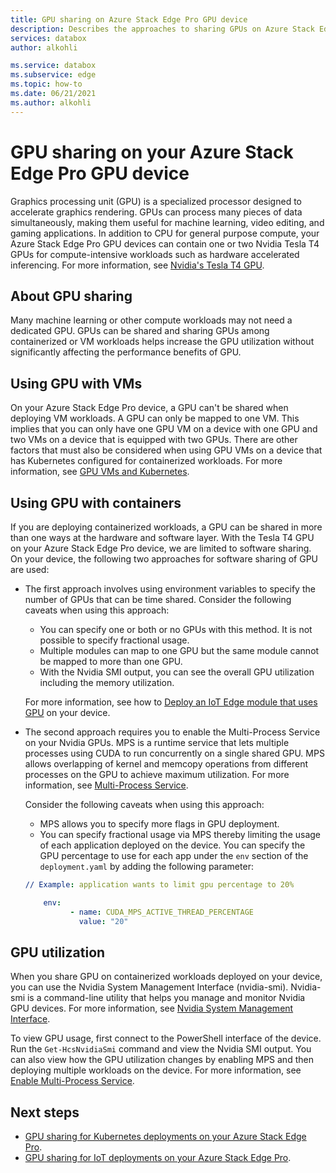 ```yaml
---
title: GPU sharing on Azure Stack Edge Pro GPU device
description: Describes the approaches to sharing GPUs on Azure Stack Edge Pro GPU device.
services: databox
author: alkohli

ms.service: databox
ms.subservice: edge
ms.topic: how-to
ms.date: 06/21/2021
ms.author: alkohli
---
```


# GPU sharing on your Azure Stack Edge Pro GPU device

Graphics processing unit (GPU) is a specialized processor designed to accelerate graphics rendering. GPUs can process many pieces of data simultaneously, making them useful for machine learning, video editing, and gaming applications. In addition to CPU for general purpose compute, your Azure Stack Edge Pro GPU devices can contain one or two Nvidia Tesla T4 GPUs for compute-intensive workloads such as hardware accelerated inferencing. For more information, see [Nvidia's Tesla T4 GPU](https://www.nvidia.com/en-us/data-center/tesla-t4/).


## About GPU sharing

Many machine learning or other compute workloads may not need a dedicated GPU. GPUs can be shared and sharing GPUs among containerized or VM workloads helps increase the GPU utilization without significantly affecting the performance benefits of GPU.  

## Using GPU with VMs

On your Azure Stack Edge Pro device, a GPU can't be shared when deploying VM workloads. A GPU can only be mapped to one VM. This implies that you can only have one GPU VM on a device with one GPU and two VMs on a device that is equipped with two GPUs. There are other factors that must also be considered when using GPU VMs on a device that has Kubernetes configured for containerized workloads. For more information, see [GPU VMs and Kubernetes](azure-stack-edge-gpu-overview-gpu-virtual-machines.md#gpu-vms-and-kubernetes).


## Using GPU with containers

If you are deploying containerized workloads, a GPU can be shared in more than one ways at the hardware and software layer. With the Tesla T4 GPU on your Azure Stack Edge Pro device, we are limited to software sharing. On your device, the following two approaches for software sharing of GPU are used: 

- The first approach involves using environment variables to specify the number of GPUs that can be time shared. Consider the following caveats when using this approach:

    - You can specify one or both or no GPUs with this method. It is not possible to specify fractional usage.
    - Multiple modules can map to one GPU but the same module cannot be mapped to more than one GPU.
    - With the Nvidia SMI output, you can see the overall GPU utilization including the memory utilization.
    
    For more information, see how to [Deploy an IoT Edge module that uses GPU](azure-stack-edge-gpu-configure-gpu-modules.md) on your device.

- The second approach requires you to enable the Multi-Process Service on your Nvidia GPUs. MPS  is  a runtime service that lets multiple processes using CUDA to run concurrently on a single shared GPU. MPS allows overlapping of kernel and memcopy operations from different processes on the GPU to achieve maximum utilization. For more information, see [Multi-Process Service](https://docs.nvidia.com/deploy/pdf/CUDA_Multi_Process_Service_Overview.pdf).

    Consider the following caveats when using this approach:
    
    - MPS allows you to specify more flags in GPU deployment.
    - You can specify fractional usage via MPS thereby limiting the usage of each application deployed on the device. You can specify the GPU percentage to use for each app under the `env` section of the `deployment.yaml` by adding the following parameter: 

    ```yml
    // Example: application wants to limit gpu percentage to 20%
    
    	env:
              - name: CUDA_MPS_ACTIVE_THREAD_PERCENTAGE 
                value: "20"    
    ```

## GPU utilization
 
When you share GPU on containerized workloads deployed on your device, you can use the Nvidia System Management Interface (nvidia-smi). Nvidia-smi is a command-line utility that helps you manage and monitor Nvidia GPU devices. For more information, see [Nvidia System Management Interface](https://developer.nvidia.com/nvidia-system-management-interface).

To view GPU usage, first connect to the PowerShell interface of the device. Run the `Get-HcsNvidiaSmi` command and view the Nvidia SMI output. You can also view how the GPU utilization changes by enabling MPS and then deploying multiple workloads on the device. For more information, see [Enable Multi-Process Service](azure-stack-edge-gpu-connect-powershell-interface.md#enable-multi-process-service-mps).


## Next steps

- [GPU sharing for Kubernetes deployments on your Azure Stack Edge Pro](azure-stack-edge-gpu-deploy-kubernetes-gpu-sharing.md).
- [GPU sharing for IoT deployments on your Azure Stack Edge Pro](azure-stack-edge-gpu-deploy-iot-edge-gpu-sharing.md).
